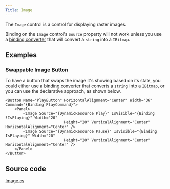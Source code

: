 ```yaml
---
Title: Image
---
```

The `Image` control is a control for displaying raster images.

Binding on the `Image` control's `Source` property will not work unless you use a [binding converter](https://avaloniaui.net/docs/binding/converting-binding-values) that will convert a `string` into a `IBitmap`.

## Examples
### Swappable Image Button
To have a button that swaps the image it's showing based on its state, you could either use a [binding converter](https://avaloniaui.net/docs/binding/converting-binding-values) that converts a `string` into a `IBitmap`, or you can use the declarative approach, as shown below.

```
<Button Name="PlayButton" HorizontalAlignment="Center" Width="36" Command="{Binding PlayCommand}">
    <Panel>
        <Image Source="{DynamicResource Play}" IsVisible="{Binding !IsPlaying}" Width="20"
                          Height="20" VerticalAlignment="Center" HorizontalAlignment="Center" />
        <Image Source="{DynamicResource Pause}" IsVisible="{Binding IsPlaying}" Width="20"
                          Height="20" VerticalAlignment="Center" HorizontalAlignment="Center" />
    </Panel>
</Button>
```

## Source code
[Image.cs](https://github.com/AvaloniaUI/Avalonia/blob/master/src/Avalonia.Controls/Image.cs)
